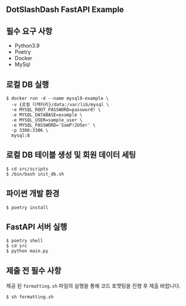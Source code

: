 DotSlashDash FastAPI Example
----

## 필수 요구 사항
- Python3.9
- Poetry
- Docker
- MySql


## 로컬 DB 실행
```
$ docker run -d --name mysql8-example \
  -v {로컬 디렉터리}/data:/var/lib/mysql \
  -e MYSQL_ROOT_PASSWORD=password! \
  -e MYSQL_DATABASE=example \ 
  -e MYSQL_USER=sample_user \
  -e MYSQL_PASSWORD='SamP!2U5er' \
  -p 3306:3306 \
  mysql:8
```

## 로컬 DB 테이블 생성 및 회원 데이터 세팅
```
$ cd src/scripts
$ /bin/bash init_db.sh
```


## 파이썬 개발 환경
```
$ poetry install
```


## FastAPI 서버 실행
```
$ poetry shell
$ cd src
$ python main.py
```

## 제출 전 필수 사항

제공 된 `formatting.sh` 파일의 실행을 통해 코드 포맷팅을 진행 후 제출 바랍니다.

```
$ sh formatting.sh
```